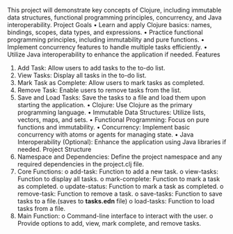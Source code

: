 This project will demonstrate key concepts of Clojure, including immutable data structures, functional programming principles, concurrency, and Java interoperability.
Project Goals
•	Learn and apply Clojure basics: names, bindings, scopes, data types, and expressions.
•	Practice functional programming principles, including immutability and pure functions.
•	Implement concurrency features to handle multiple tasks efficiently.
•	Utilize Java interoperability to enhance the application if needed.
Features
1.	Add Task: Allow users to add tasks to the to-do list.
2.	View Tasks: Display all tasks in the to-do list.
3.	Mark Task as Complete: Allow users to mark tasks as completed.
4.	Remove Task: Enable users to remove tasks from the list.
5.	Save and Load Tasks: Save the tasks to a file and load them upon starting the application.
•	Clojure: Use Clojure as the primary programming language.
•	Immutable Data Structures: Utilize lists, vectors, maps, and sets.
•	Functional Programming: Focus on pure functions and immutability.
•	Concurrency: Implement basic concurrency with atoms or agents for managing state.
•	Java Interoperability (Optional): Enhance the application using Java libraries if needed.
Project Structure
1.	Namespace and Dependencies: Define the project namespace and any required dependencies in the project.clj file.
2.	Core Functions:
o	add-task: Function to add a new task.
o	view-tasks: Function to display all tasks.
o	mark-complete: Function to mark a task as completed.
o	update-status: Function to mark a task as completed.
o	remove-task: Function to remove a task.
o	save-tasks: Function to save tasks to a file.(saves to **tasks.edn** file)
o	load-tasks: Function to load tasks from a file.
3.	Main Function:
o	Command-line interface to interact with the user.
o	Provide options to add, view, mark complete, and remove tasks.